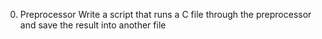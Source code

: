 0. Preprocessor 
Write a script that runs a C file through the preprocessor and save the result into another file
